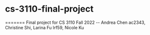 # cs-3110-final-project
=======
Final project for CS 3110 Fall 2022 -- Andrea Chen ac2343, Christine Shi, Larina Fu lrf59, Nicole Ku
